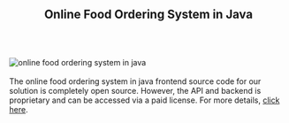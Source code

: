 <h2 style="text-align:center">Online Food Ordering System in Java</h2><br/><br/>

![online food ordering system in java](https://admin.ninjascode.com/wp-content/uploads/2025/repoImages/lambert/Online%20Food%20Ordering%20System%20in%20Java.webp) <br/><br/>The online food ordering system in java frontend source code for our solution is completely open source. However, the API and backend is proprietary and can be accessed via a paid license. For more details, <a href="https://enatega.com/?utm_source=github&utm_medium=repo&utm_campaign=lambert-online-food-ordering-system-in-java" target="_blank">click here</a>.
